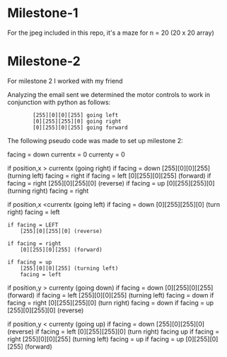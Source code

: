 # Milestone-1

For the jpeg included in this repo, it's a maze for n = 20  (20 x 20 array)

# Milestone-2

For milestone 2 I worked with my friend

Analyzing the email sent we determined the motor controls to work in conjunction with python as follows:

            [255][0][0][255] going left
            [0][255][255][0] going right
            [0][255][0][255] going forward
            
The following pseudo code was made to set up milestone 2:

facing = down
currentx = 0
currenty = 0

if position,x > currentx  (going right)
    if facing = down 
            [255][0][0][255] (turning left)
            facing = right
    if facing = left 
            [0][255][0][255] (forward)
    if facing = right
            [255][0][255][0] (reverse)
    if facing = up
            [0][255][255][0] (turning right)
            facing = right

if position,x <currentx  (going left)
    if facing = down 
        [0][255][255][0] (turn right)
        facing = left 

    if facing = LEFT
        [255][0][255][0] (reverse)

    if facing = right 
        [0][255][0][255] (forward)

    if facing = up 
        [255][0][0][255] (turning left)
        facing = left 

if position,y > currenty  (going down)
    if facing = down 
            [0][255][0][255] (forward)
    if facing = left 
            [255][0][0][255] (turning left)
            facing = down
    if facing = right
            [0][255][255][0] (turn right)
            facing = down
    if facing = up
            [255][0][255][0] (reverse)
            
if position,y < currenty  (going up)
    if facing = down 
            [255][0][255][0] (reverse)
    if facing = left 
            [0][255][255][0] (turn right)
            facing up
    if facing = right
            [255][0][0][255] (turning left)
            facing = up
    if facing = up
            [0][255][0][255] (forward)
